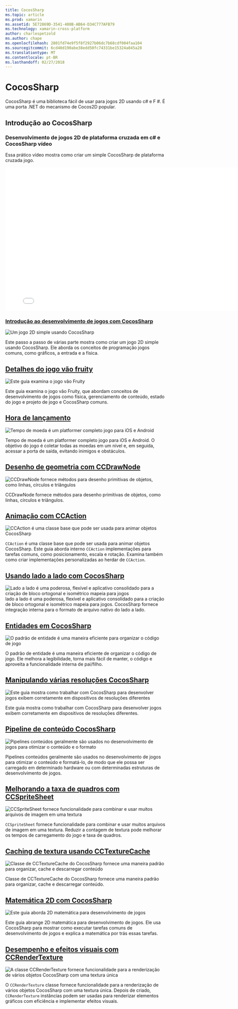 ```yaml
---
title: CocosSharp
ms.topic: article
ms.prod: xamarin
ms.assetid: 5E72869D-3541-408B-AB64-D34C777AFB79
ms.technology: xamarin-cross-platform
author: charlespetzold
ms.author: chape
ms.openlocfilehash: 2801fd74e9f5f8f2927b06dc7b68cdf004faa104
ms.sourcegitcommit: 6cd40d190abe38edd50fc74331be15324a845a28
ms.translationtype: MT
ms.contentlocale: pt-BR
ms.lasthandoff: 02/27/2018
---
```

# <a name="cocossharp"></a>CocosSharp

CocosSharp é uma biblioteca fácil de usar para jogos 2D usando c# e F #. É uma porta .NET do mecanismo de Cocos2D popular.

## <a name="introduction-to-cocossharp"></a>Introdução ao CocosSharp

###  <a name="developing-cross-platform-2d-games-in-c-and-cocossharp-video"></a>Desenvolvimento de jogos 2D de plataforma cruzada em c# e CocosSharp vídeo

Essa prático vídeo mostra como criar um simple CocosSharp de plataforma cruzada jogo.

<iframe src="//channel9.msdn.com/Shows/Visual-Studio-Toolbox/Developing-Cross-platform-2D-Games-in-C-and-CocosSharp/player" width="800" height="450" allowFullScreen frameBorder="0"></iframe>

###  <a name="introduction-to-game-development-with-cocossharpgraphics-gamescocossharpfirst-gameindexmd"></a>[Introdução ao desenvolvimento de jogos com CocosSharp](~/graphics-games/cocossharp/first-game/index.md)

![](images/first-game.png "Um jogo 2D simple usando CocosSharp")

Este passo a passo de várias parte mostra como criar um jogo 2D simple usando CocosSharp. Ele aborda os conceitos de programação jogos comuns, como gráficos, a entrada e a física.



##  <a name="fruity-falls-game-detailsgraphics-gamescocossharpfruity-fallsmd"></a>[Detalhes do jogo vão fruity](~/graphics-games/cocossharp/fruity-falls.md)

![](images/fruity-falls.png "Este guia examina o jogo vão Fruity")

Este guia examina o jogo vão Fruity, que abordam conceitos de desenvolvimento de jogos como física, gerenciamento de conteúdo, estado do jogo e projeto de jogo e CocosSharp comuns.  



## <a name="coin-timegraphics-gamescocossharpcointimemd"></a>[Hora de lançamento](~/graphics-games/cocossharp/cointime.md)

![](images/cointime.png "Tempo de moeda é um platformer completo jogo para iOS e Android")

Tempo de moeda é um platformer completo jogo para iOS e Android. O objetivo do jogo é coletar todas as moedas em um nível e, em seguida, acessar a porta de saída, evitando inimigos e obstáculos.



## <a name="drawing-geometry-with-ccdrawnodegraphics-gamescocossharpccdrawnodemd"></a>[Desenho de geometria com CCDrawNode](~/graphics-games/cocossharp/ccdrawnode.md)

![](images/ccdrawnode.png "CCDrawNode fornece métodos para desenho primitivas de objetos, como linhas, círculos e triângulos")

CCDrawNode fornece métodos para desenho primitivas de objetos, como linhas, círculos e triângulos.



## <a name="animating-with-ccactiongraphics-gamescocossharpccactionmd"></a>[Animação com CCAction](~/graphics-games/cocossharp/ccaction.md)

![](images/ccaction.png "CCAction é uma classe base que pode ser usada para animar objetos CocosSharp")

`CCAction` é uma classe base que pode ser usada para animar objetos CocosSharp. Este guia aborda interno `CCAction` implementações para tarefas comuns, como posicionamento, escala e rotação. Examina também como criar implementações personalizadas ao herdar de `CCAction`.



## <a name="using-tiled-with-cocossharpgraphics-gamescocossharptiledmd"></a>[Usando lado a lado com CocosSharp](~/graphics-games/cocossharp/tiled.md)

![](images/tiled.png "Lado a lado é uma poderosa, flexível e aplicativo consolidado para a criação de bloco ortogonal e isométrico mapeia para jogos") lado a lado é uma poderosa, flexível e aplicativo consolidado para a criação de bloco ortogonal e isométrico mapeia para jogos. CocosSharp fornece integração interna para o formato de arquivo nativo do lado a lado.



##  <a name="entities-in-cocossharpgraphics-gamescocossharpentitiesmd"></a>[Entidades em CocosSharp](~/graphics-games/cocossharp/entities.md)

![](images/entities.png "O padrão de entidade é uma maneira eficiente para organizar o código de jogo")

O padrão de entidade é uma maneira eficiente de organizar o código de jogo. Ele melhora a legibilidade, torna mais fácil de manter, o código e aproveita a funcionalidade interna de pai/filho.



##  <a name="handling-multiple-resolutions-in-cocossharpgraphics-gamescocossharpresolutionsmd"></a>[Manipulando várias resoluções CocosSharp](~/graphics-games/cocossharp/resolutions.md)

![](images/resolutions.png "Este guia mostra como trabalhar com CocosSharp para desenvolver jogos exibem corretamente em dispositivos de resoluções diferentes")

Este guia mostra como trabalhar com CocosSharp para desenvolver jogos exibem corretamente em dispositivos de resoluções diferentes.



##  <a name="cocossharp-content-pipelinegraphics-gamescocossharpcontent-pipelineindexmd"></a>[Pipeline de conteúdo CocosSharp](~/graphics-games/cocossharp/content-pipeline/index.md)

![](images/content-pipeline.png "Pipelines conteúdos geralmente são usados no desenvolvimento de jogos para otimizar o conteúdo e o formato")

Pipelines conteúdos geralmente são usados no desenvolvimento de jogos para otimizar o conteúdo e formatá-lo, de modo que ele possa ser carregado em determinado hardware ou com determinadas estruturas de desenvolvimento de jogos.



## <a name="improving-framerate-with-ccspritesheetgraphics-gamescocossharpccspritesheetmd"></a>[Melhorando a taxa de quadros com CCSpriteSheet](~/graphics-games/cocossharp/ccspritesheet.md)

![](images/ccspritesheet.png "CCSpriteSheet fornece funcionalidade para combinar e usar muitos arquivos de imagem em uma textura")

`CCSpriteSheet` fornece funcionalidade para combinar e usar muitos arquivos de imagem em uma textura. Reduzir a contagem de textura pode melhorar os tempos de carregamento do jogo e taxa de quadros.



## <a name="texture-caching-using-cctexturecachegraphics-gamescocossharptexture-cachemd"></a>[Caching de textura usando CCTextureCache](~/graphics-games/cocossharp/texture-cache.md)

![](images/texture-cache.png "Classe de CCTextureCache do CocosSharp fornece uma maneira padrão para organizar, cache e descarregar conteúdo")

Classe de CCTextureCache do CocosSharp fornece uma maneira padrão para organizar, cache e descarregar conteúdo. 



## <a name="2d-math-with-cocossharpgraphics-gamescocossharpmathmd"></a>[Matemática 2D com CocosSharp](~/graphics-games/cocossharp/math.md)

![](images/math.png "Este guia aborda 2D matemática para desenvolvimento de jogos")

Este guia abrange 2D matemática para desenvolvimento de jogos. Ele usa CocosSharp para mostrar como executar tarefas comuns de desenvolvimento de jogos e explica a matemática por trás essas tarefas.



## <a name="performance-and-visual-effects-with-ccrendertexturegraphics-gamescocossharpccrendertexturemd"></a>[Desempenho e efeitos visuais com CCRenderTexture](~/graphics-games/cocossharp/ccrendertexture.md)

![](images/ccrendertexture.png "A classe CCRenderTexture fornece funcionalidade para a renderização de vários objetos CocosSharp com uma textura única")

O `CCRenderTexture` classe fornece funcionalidade para a renderização de vários objetos CocosSharp com uma textura única. Depois de criado, `CCRenderTexture` instâncias podem ser usadas para renderizar elementos gráficos com eficiência e implementar efeitos visuais.

 
